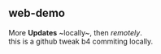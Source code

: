 ## web-demo

More __Updates__ ~locally~,
then *_remotely_*.     
this is a github tweak b4 commiting locally.
